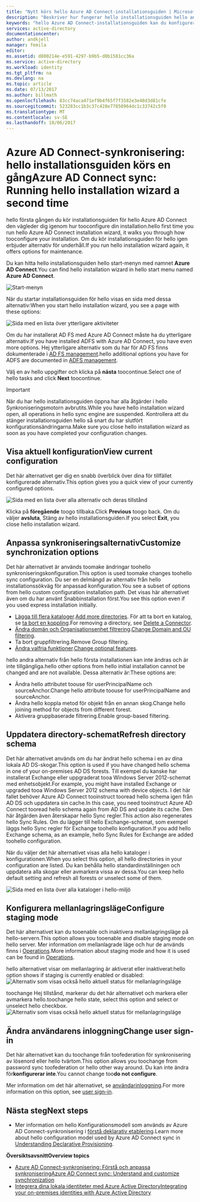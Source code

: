 ```yaml
---
title: "Nytt körs hello Azure AD Connect-installationsguiden | Microsoft Docs"
description: "Beskriver hur fungerar hello installationsguiden hello andra gången du kör den."
keywords: "hello Azure AD Connect-installationsguiden kan du konfigurera Underhåll inställningar hello andra gången du kör den"
services: active-directory
documentationcenter: 
author: andkjell
manager: femila
editor: 
ms.assetid: d800214e-e591-4297-b9b5-d0b1581cc36a
ms.service: active-directory
ms.workload: identity
ms.tgt_pltfrm: na
ms.devlang: na
ms.topic: article
ms.date: 07/13/2017
ms.author: billmath
ms.openlocfilehash: 83cc74aca471ef9b4f65f7f3582e3e48d3d81cfe
ms.sourcegitcommit: 523283cc1b3c37c428e77850964dc1c33742c5f0
ms.translationtype: MT
ms.contentlocale: sv-SE
ms.lasthandoff: 10/06/2017
---
```

# <a name="azure-ad-connect-sync-running-hello-installation-wizard-a-second-time"></a><span data-ttu-id="cb81f-104">Azure AD Connect-synkronisering: hello installationsguiden körs en gång</span><span class="sxs-lookup"><span data-stu-id="cb81f-104">Azure AD Connect sync: Running hello installation wizard a second time</span></span>
<span data-ttu-id="cb81f-105">hello första gången du kör installationsguiden för hello Azure AD Connect den vägleder dig igenom hur tooconfigure din installation.</span><span class="sxs-lookup"><span data-stu-id="cb81f-105">hello first time you run hello Azure AD Connect installation wizard, it walks you through how tooconfigure your installation.</span></span> <span data-ttu-id="cb81f-106">Om du kör installationsguiden för hello igen erbjuder alternativ för underhåll.</span><span class="sxs-lookup"><span data-stu-id="cb81f-106">If you run hello installation wizard again, it offers options for maintenance.</span></span>

<span data-ttu-id="cb81f-107">Du kan hitta hello installationsguiden hello start-menyn med namnet **Azure AD Connect**.</span><span class="sxs-lookup"><span data-stu-id="cb81f-107">You can find hello installation wizard in hello start menu named **Azure AD Connect**.</span></span>

![Start-menyn](./media/active-directory-aadconnectsync-installation-wizard/startmenu.png)

<span data-ttu-id="cb81f-109">När du startar installationsguiden för hello visas en sida med dessa alternativ:</span><span class="sxs-lookup"><span data-stu-id="cb81f-109">When you start hello installation wizard, you see a page with these options:</span></span>

![Sida med en lista över ytterligare aktiviteter](./media/active-directory-aadconnectsync-installation-wizard/additionaltasks.png)

<span data-ttu-id="cb81f-111">Om du har installerat AD FS med Azure AD Connect måste ha du ytterligare alternativ.</span><span class="sxs-lookup"><span data-stu-id="cb81f-111">If you have installed ADFS with Azure AD Connect, you have even more options.</span></span> <span data-ttu-id="cb81f-112">Hej ytterligare alternativ som du har för AD FS finns dokumenterade i [AD FS management](active-directory-aadconnect-federation-management.md#manage-ad-fs).</span><span class="sxs-lookup"><span data-stu-id="cb81f-112">hello additional options you have for ADFS are documented in [ADFS management](active-directory-aadconnect-federation-management.md#manage-ad-fs).</span></span>

<span data-ttu-id="cb81f-113">Välj en av hello uppgifter och klicka på **nästa** toocontinue.</span><span class="sxs-lookup"><span data-stu-id="cb81f-113">Select one of hello tasks and click **Next** toocontinue.</span></span>

> [!IMPORTANT]
> <span data-ttu-id="cb81f-114">När du har hello installationsguiden öppna har alla åtgärder i hello Synkroniseringsmotorn avbrutits.</span><span class="sxs-lookup"><span data-stu-id="cb81f-114">While you have hello installation wizard open, all operations in hello sync engine are suspended.</span></span> <span data-ttu-id="cb81f-115">Kontrollera att du stänger installationsguiden hello så snart du har slutfört konfigurationsändringarna.</span><span class="sxs-lookup"><span data-stu-id="cb81f-115">Make sure you close hello installation wizard as soon as you have completed your configuration changes.</span></span>
>
>

## <a name="view-current-configuration"></a><span data-ttu-id="cb81f-116">Visa aktuell konfiguration</span><span class="sxs-lookup"><span data-stu-id="cb81f-116">View current configuration</span></span>
<span data-ttu-id="cb81f-117">Det här alternativet ger dig en snabb överblick över dina för tillfället konfigurerade alternativ.</span><span class="sxs-lookup"><span data-stu-id="cb81f-117">This option gives you a quick view of your currently configured options.</span></span>

![Sida med en lista över alla alternativ och deras tillstånd](./media/active-directory-aadconnectsync-installation-wizard/viewconfig.png)

<span data-ttu-id="cb81f-119">Klicka på **föregående** toogo tillbaka.</span><span class="sxs-lookup"><span data-stu-id="cb81f-119">Click **Previous** toogo back.</span></span> <span data-ttu-id="cb81f-120">Om du väljer **avsluta**, Stäng av hello installationsguiden.</span><span class="sxs-lookup"><span data-stu-id="cb81f-120">If you select **Exit**, you close hello installation wizard.</span></span>

## <a name="customize-synchronization-options"></a><span data-ttu-id="cb81f-121">Anpassa synkroniseringsalternativ</span><span class="sxs-lookup"><span data-stu-id="cb81f-121">Customize synchronization options</span></span>
<span data-ttu-id="cb81f-122">Det här alternativet är används toomake ändringar toohello synkroniseringskonfiguration.</span><span class="sxs-lookup"><span data-stu-id="cb81f-122">This option is used toomake changes toohello sync configuration.</span></span> <span data-ttu-id="cb81f-123">Du ser en delmängd av alternativ från hello installationssökväg för anpassad konfiguration.</span><span class="sxs-lookup"><span data-stu-id="cb81f-123">You see a subset of options from hello custom configuration installation path.</span></span> <span data-ttu-id="cb81f-124">Det visas här alternativet även om du har använt Snabbinstallation först.</span><span class="sxs-lookup"><span data-stu-id="cb81f-124">You see this option even if you used express installation initially.</span></span>

* <span data-ttu-id="cb81f-125">[Lägga till flera kataloger](active-directory-aadconnect-get-started-custom.md#connect-your-directories).</span><span class="sxs-lookup"><span data-stu-id="cb81f-125">[Add more directories](active-directory-aadconnect-get-started-custom.md#connect-your-directories).</span></span> <span data-ttu-id="cb81f-126">För att ta bort en katalog, se [ta bort en koppling](active-directory-aadconnectsync-service-manager-ui-connectors.md#delete).</span><span class="sxs-lookup"><span data-stu-id="cb81f-126">For removing a directory, see [Delete a Connector](active-directory-aadconnectsync-service-manager-ui-connectors.md#delete).</span></span>
* <span data-ttu-id="cb81f-127">[Ändra domän och Organisationsenhet filtrering](active-directory-aadconnect-get-started-custom.md#domain-and-ou-filtering).</span><span class="sxs-lookup"><span data-stu-id="cb81f-127">[Change Domain and OU filtering](active-directory-aadconnect-get-started-custom.md#domain-and-ou-filtering).</span></span>
* <span data-ttu-id="cb81f-128">Ta bort gruppfiltrering.</span><span class="sxs-lookup"><span data-stu-id="cb81f-128">Remove Group filtering.</span></span>
* <span data-ttu-id="cb81f-129">[Ändra valfria funktioner](active-directory-aadconnect-get-started-custom.md#optional-features).</span><span class="sxs-lookup"><span data-stu-id="cb81f-129">[Change optional features](active-directory-aadconnect-get-started-custom.md#optional-features).</span></span>

<span data-ttu-id="cb81f-130">hello andra alternativ från hello första installationen kan inte ändras och är inte tillgängliga.</span><span class="sxs-lookup"><span data-stu-id="cb81f-130">hello other options from hello initial installation cannot be changed and are not available.</span></span> <span data-ttu-id="cb81f-131">Dessa alternativ är:</span><span class="sxs-lookup"><span data-stu-id="cb81f-131">These options are:</span></span>

* <span data-ttu-id="cb81f-132">Ändra hello attributet toouse för userPrincipalName och sourceAnchor.</span><span class="sxs-lookup"><span data-stu-id="cb81f-132">Change hello attribute toouse for userPrincipalName and sourceAnchor.</span></span>
* <span data-ttu-id="cb81f-133">Ändra hello koppla metod för objekt från en annan skog.</span><span class="sxs-lookup"><span data-stu-id="cb81f-133">Change hello joining method for objects from different forest.</span></span>
* <span data-ttu-id="cb81f-134">Aktivera gruppbaserade filtrering.</span><span class="sxs-lookup"><span data-stu-id="cb81f-134">Enable group-based filtering.</span></span>

## <a name="refresh-directory-schema"></a><span data-ttu-id="cb81f-135">Uppdatera directory-schemat</span><span class="sxs-lookup"><span data-stu-id="cb81f-135">Refresh directory schema</span></span>
<span data-ttu-id="cb81f-136">Det här alternativet används om du har ändrat hello schema i en av dina lokala AD DS-skogar.</span><span class="sxs-lookup"><span data-stu-id="cb81f-136">This option is used if you have changed hello schema in one of your on-premises AD DS forests.</span></span> <span data-ttu-id="cb81f-137">Till exempel du kanske har installerat Exchange eller uppgraderat tooa Windows Server 2012-schemat med enhetsobjekt.</span><span class="sxs-lookup"><span data-stu-id="cb81f-137">For example, you might have installed Exchange or upgraded tooa Windows Server 2012 schema with device objects.</span></span> <span data-ttu-id="cb81f-138">I det här fallet behöver Azure AD Connect tooinstruct tooread hello schema igen från AD DS och uppdatera sin cache.</span><span class="sxs-lookup"><span data-stu-id="cb81f-138">In this case, you need tooinstruct Azure AD Connect tooread hello schema again from AD DS and update its cache.</span></span> <span data-ttu-id="cb81f-139">Den här åtgärden även återskapar hello Sync regler.</span><span class="sxs-lookup"><span data-stu-id="cb81f-139">This action also regenerates hello Sync Rules.</span></span> <span data-ttu-id="cb81f-140">Om du lägger till hello Exchange-schemat, som exempel läggs hello Sync regler för Exchange toohello konfiguration.</span><span class="sxs-lookup"><span data-stu-id="cb81f-140">If you add hello Exchange schema, as an example, hello Sync Rules for Exchange are added toohello configuration.</span></span>

<span data-ttu-id="cb81f-141">När du väljer det här alternativet visas alla hello kataloger i konfigurationen.</span><span class="sxs-lookup"><span data-stu-id="cb81f-141">When you select this option, all hello directories in your configuration are listed.</span></span> <span data-ttu-id="cb81f-142">Du kan behålla hello standardinställningen och uppdatera alla skogar eller avmarkera vissa av dessa.</span><span class="sxs-lookup"><span data-stu-id="cb81f-142">You can keep hello default setting and refresh all forests or unselect some of them.</span></span>

![Sida med en lista över alla kataloger i hello-miljö](./media/active-directory-aadconnectsync-installation-wizard/refreshschema.png)

## <a name="configure-staging-mode"></a><span data-ttu-id="cb81f-144">Konfigurera mellanlagringsläge</span><span class="sxs-lookup"><span data-stu-id="cb81f-144">Configure staging mode</span></span>
<span data-ttu-id="cb81f-145">Det här alternativet kan du tooenable och inaktivera mellanlagringsläge på hello-servern.</span><span class="sxs-lookup"><span data-stu-id="cb81f-145">This option allows you tooenable and disable staging mode on hello server.</span></span> <span data-ttu-id="cb81f-146">Mer information om mellanlagrade läge och hur de används finns i [Operations](active-directory-aadconnectsync-operations.md#staging-mode).</span><span class="sxs-lookup"><span data-stu-id="cb81f-146">More information about staging mode and how it is used can be found in [Operations](active-directory-aadconnectsync-operations.md#staging-mode).</span></span>

<span data-ttu-id="cb81f-147">hello alternativet visar om mellanlagring är aktiverat eller inaktiverat:</span><span class="sxs-lookup"><span data-stu-id="cb81f-147">hello option shows if staging is currently enabled or disabled:</span></span>  
![Alternativ som visas också hello aktuell status för mellanlagringsläge](./media/active-directory-aadconnectsync-installation-wizard/stagingmodecurrentstate.png)

<span data-ttu-id="cb81f-149">toochange Hej tillstånd, markerar du det här alternativet och markera eller avmarkera hello.</span><span class="sxs-lookup"><span data-stu-id="cb81f-149">toochange hello state, select this option and select or unselect hello checkbox.</span></span>  
![Alternativ som visas också hello aktuell status för mellanlagringsläge](./media/active-directory-aadconnectsync-installation-wizard/stagingmodeenable.png)

## <a name="change-user-sign-in"></a><span data-ttu-id="cb81f-151">Ändra användarens inloggning</span><span class="sxs-lookup"><span data-stu-id="cb81f-151">Change user sign-in</span></span>
<span data-ttu-id="cb81f-152">Det här alternativet kan du toochange från toofederation för synkronisering av lösenord eller hello tvärtom.</span><span class="sxs-lookup"><span data-stu-id="cb81f-152">This option allows you toochange from password sync toofederation or hello other way around.</span></span> <span data-ttu-id="cb81f-153">Du kan inte ändra för**konfigurerar inte**.</span><span class="sxs-lookup"><span data-stu-id="cb81f-153">You cannot change too**do not configure**.</span></span>

<span data-ttu-id="cb81f-154">Mer information om det här alternativet, se [användarinloggning](active-directory-aadconnect-user-signin.md#changing-the-user-sign-in-method).</span><span class="sxs-lookup"><span data-stu-id="cb81f-154">For more information on this option, see [user sign-in](active-directory-aadconnect-user-signin.md#changing-the-user-sign-in-method).</span></span>

## <a name="next-steps"></a><span data-ttu-id="cb81f-155">Nästa steg</span><span class="sxs-lookup"><span data-stu-id="cb81f-155">Next steps</span></span>
* <span data-ttu-id="cb81f-156">Mer information om hello Konfigurationsmodell som används av Azure AD Connect-synkronisering i [förstå deklarativ etablering](active-directory-aadconnectsync-understanding-declarative-provisioning.md).</span><span class="sxs-lookup"><span data-stu-id="cb81f-156">Learn more about hello configuration model used by Azure AD Connect sync in [Understanding Declarative Provisioning](active-directory-aadconnectsync-understanding-declarative-provisioning.md).</span></span>

<span data-ttu-id="cb81f-157">**Översiktsavsnitt**</span><span class="sxs-lookup"><span data-stu-id="cb81f-157">**Overview topics**</span></span>

* [<span data-ttu-id="cb81f-158">Azure AD Connect-synkronisering: Förstå och anpassa synkronisering</span><span class="sxs-lookup"><span data-stu-id="cb81f-158">Azure AD Connect sync: Understand and customize synchronization</span></span>](active-directory-aadconnectsync-whatis.md)
* [<span data-ttu-id="cb81f-159">Integrera dina lokala identiteter med Azure Active Directory</span><span class="sxs-lookup"><span data-stu-id="cb81f-159">Integrating your on-premises identities with Azure Active Directory</span></span>](active-directory-aadconnect.md)
